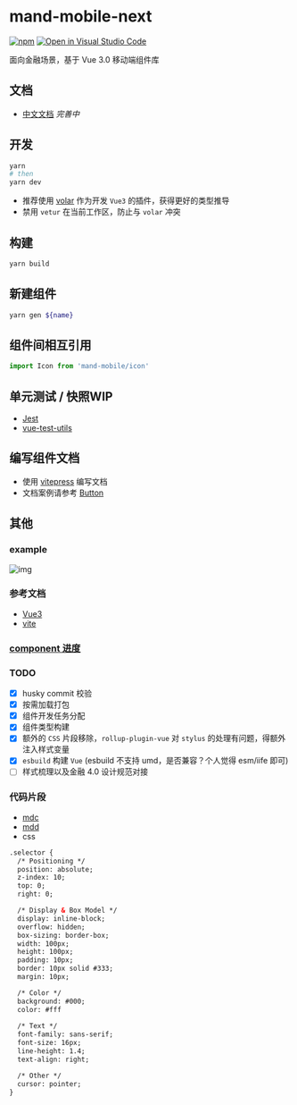 # mand-mobile-next

[![npm](https://img.shields.io/npm/v/mand-mobile-next.svg)](https://www.npmjs.org/package/mand-mobile-next) [![Open in Visual Studio Code](https://open.vscode.dev/badges/open-in-vscode.svg)](https://open.vscode.dev/mand-mobile/mand-mobile-next)  

面向金融场景，基于 Vue 3.0 移动端组件库

## 文档

- [中文文档](https://chrome.zouhaha.site/) *完善中*

## 开发

```bash
yarn
# then
yarn dev
```

- 推荐使用 [volar](https://github.com/johnsoncodehk/volar) 作为开发 `Vue3` 的插件，获得更好的类型推导
- 禁用 `vetur` 在当前工作区，防止与 `volar` 冲突

## 构建

```bash
yarn build
```

## 新建组件

```bash
yarn gen ${name}
```

## 组件间相互引用

```ts
import Icon from 'mand-mobile/icon'
```

## 单元测试 / 快照**WIP**

- [Jest](https://jestjs.io/zh-Hans/)
- [vue-test-utils](https://next.vue-test-utils.vuejs.org/)

## 编写组件文档

- 使用 [vitepress](https://vitepress.vuejs.org/) 编写文档  
- 文档案例请参考 [Button](./docs/components/zh/button)

## 其他

### example

![img](https://pt-starimg.didistatic.com/static/starimg/img/CrPs2OPjgL1623749247621.png)

### 参考文档

- [Vue3](https://v3.cn.vuejs.org/)
- [vite](https://cn.vitejs.dev/guide/#scaffolding-your-first-vite-project)

### [component 进度](./docs/milestone.md)

### TODO

- [x] husky commit 校验  
- [x] 按需加载打包  
- [x] 组件开发任务分配  
- [x] 组件类型构建
- [x] 额外的 `CSS` 片段移除，`rollup-plugin-vue` 对 `stylus` 的处理有问题，得额外注入样式变量
- [x] `esbuild` 构建 `Vue` (esbuild 不支持 umd，是否兼容？个人觉得 esm/iife 即可)
- [ ] 样式梳理以及金融 4.0 设计规范对接

### 代码片段

- [mdc](./.vscode/mdc.code-snippets)
- [mdd](./.vscode/mdd.code-snippets)
- css

```html
.selector {
  /* Positioning */
  position: absolute;
  z-index: 10;
  top: 0;
  right: 0;

  /* Display & Box Model */
  display: inline-block;
  overflow: hidden;
  box-sizing: border-box;
  width: 100px;
  height: 100px;
  padding: 10px;
  border: 10px solid #333;
  margin: 10px;

  /* Color */
  background: #000;
  color: #fff
  
  /* Text */
  font-family: sans-serif;
  font-size: 16px;
  line-height: 1.4;
  text-align: right;

  /* Other */
  cursor: pointer;
}
```
